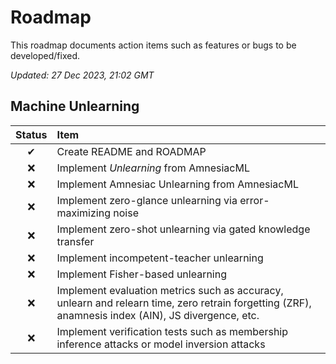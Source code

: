 # Roadmap

This roadmap documents action items such as features or bugs to be developed/fixed.

_Updated: 27 Dec 2023, 21:02 GMT_

## Machine Unlearning

| Status | Item                                                                                                                                               |
| :----: | :------------------------------------------------------------------------------------------------------------------------------------------------- |
|   ✔    | Create README and ROADMAP                                                                                                                          |
|   ❌   | Implement _Unlearning_ from AmnesiacML                                                                                                             |
|   ❌   | Implement Amnesiac Unlearning from AmnesiacML                                                                                                      |
|   ❌   | Implement zero-glance unlearning via error-maximizing noise                                                                                        |
|   ❌   | Implement zero-shot unlearning via gated knowledge transfer                                                                                        |
|   ❌   | Implement incompetent-teacher unlearning                                                                                                           |
|   ❌   | Implement Fisher-based unlearning                                                                                                                  |
|   ❌   | Implement evaluation metrics such as accuracy, unlearn and relearn time, zero retrain forgetting (ZRF), anamnesis index (AIN), JS divergence, etc. |
|   ❌   | Implement verification tests such as membership inference attacks or model inversion attacks                                                       |
